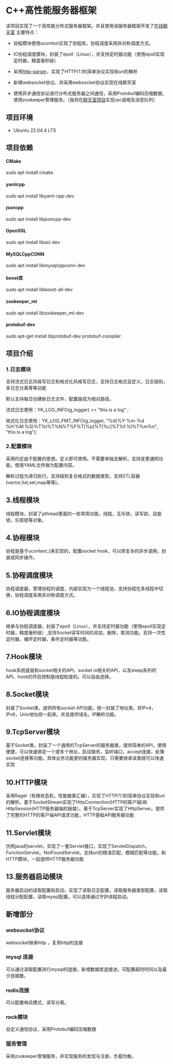 
  

# C++高性能服务器框架
  

  

该项目实现了一个高性能分布式服务器框架。并且使用该服务器框架开发了[在线聊天室](http://www.ykchatroom.online) 主要特点：

  

  

- 协程模块使用ucontext实现了协程库。协程调度采用非对称调度方式。

  

- IO协程调度模块，封装了epoll（Linux），并支持定时器功能（使用epoll实现定时器，精度毫秒级）

  

- 采用[http-parser](https://github.com/nodejs/http-parser)，实现了HTTP/1.1的简单协议实现和uri的解析

  

- 新增websocket协议，并采用websocket协议实现在线聊天室

  

- 使用异步通信协议进行分布式服务器之间通信，采用Protobuf编码压缩数据，使用zookeeper管理服务。（我将在[聊天室项目](https://github.com/yankun1881/yk_chat_room)实现rpc调用及消息队列）

  
  

## 项目环境

  

- Ubuntu 22.04.4 LTS

  

## 项目依赖

  

#### CMake

sudo apt install cmake

  

#### yamlcpp

sudo apt install libyaml-cpp-dev

  

#### jsoncpp

sudo apt install libjsoncpp-dev

  

#### OpenSSL

sudo apt install libssl-dev

  

#### MySQLCppCONN

sudo apt install libmysqlcppconn-dev

  

#### boost库

sudo apt install libboost-all-dev

  

#### zookeeper_mt
sudo apt install libzookeeper_mt-dev
  
#### protobuf-dev
sudo apt-get install libprotobuf-dev protobuf-compiler

## 项目介绍

  

### 1.日志模块

  

  

支持流式日志风格写日志和格式化风格写日志，支持日志格式自定义，日志级别，多日志分离等等功能<br />

  

默认支持每日创建新日志文件，配置路径为相对路径。<br />

  

流式日志使用：YK_LOG_INFO(g_logger) << "this is a log" ;<br />

  

格式化日志使用：YK_LOG_FMT_INFO(g_logger, "%d{%Y-%m-%d %H:%M:%S}%T%t%T%N%T%F%T[%p]%T[%c]%T%f:%l%T%m%n", "this is a log");<br />


### 2.配置模块

采用约定由于配置的思想。定义即可使用。不需要单独去解析。支持变更通知功能。使用YAML文件做为配置内容。

解析过程为递归执行，支持级别复合格式的数据类型，支持STL容器(vector,list,set,map等等)。


## 3.线程模块

线程模块，封装了pthread里面的一些常用功能，线程，互斥锁，读写锁，自旋锁，乐观锁等对象。
## 4.协程模块

协程是基于ucontext_t来实现的，配置socket hook，可以把复杂的异步调用，封装成同步操作。

## 5.协程调度模块

协程调度器，管理协程的调度，内部实现为一个线程池，支持协程在多线程中切换，协程调度采用非对称调度方式。

## 6.IO协程调度模块

继承与协程调度器，封装了epoll（Linux），并支持定时器功能（使用epoll实现定时器，精度毫秒级）,支持Socket读写时间的添加，删除，取消功能。支持一次性定时器，循环定时器，条件定时器等功能。

## 7.Hook模块

hook系统底层和socket相关的API，socket io相关的API，以及sleep系列的API。hook的开启控制是线程粒度的。可以自由选择。

## 8.Socket模块

  

封装了Socket类，提供所有socket API功能，统一封装了地址类，将IPv4，IPv6，Unix地址统一起来。并且提供域名，IP解析功能。

 

## 9.TcpServer模块

  

基于Socket类，封装了一个通用的TcpServer的服务器类，提供简单的API，使用便捷，可以快速绑定一个或多个地址，启动服务，监听端口，accept连接，处理socket连接等功能。具体业务功能更的服务器实现，只需要继承该类就可以快速实现

  

  

## 10.HTTP模块

  

采用Ragel（有限状态机，性能媲美汇编），实现了HTTP/1.1的简单协议实现和uri的解析。基于SocketStream实现了HttpConnection(HTTP的客户端)和HttpSession(HTTP服务器端的链接）。基于TcpServer实现了HttpServer。提供了完整的HTTP的客户端API请求功能，HTTP基础API服务器功能

## 11.Servlet模块

仿照java的servlet，实现了一套Servlet接口，实现了ServletDispatch，FunctionServlet。NotFoundServlet。支持uri的精准匹配，模糊匹配等功能。和HTTP模块，一起提供HTTP服务器功能
  

## 13.服务器启动模块

  

服务器启动的读取配置和启动，实现了读取日志配置，读取服务器类型配置，读取线程分配配置，读取mysql配置。可以选择通过守护进程启动。

  

## 新增部分

  

### websocket协议

websocket继承http ，复用http的连接

### mysql 连接

可以通过读取配置进行mysql的连接，新增数据库连接池，可配置超时时间以及最少连接数。

### redis连接
可以配置哨兵模式，读写分离。

### rock模块
自定义通信协议，采用Protobuf编码压缩数据

### 服务管理
采用zookeeper管理服务，并实现服务的发现与注册，负载均衡。
